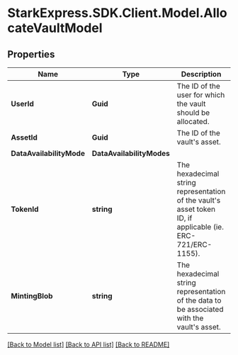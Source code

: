 # StarkExpress.SDK.Client.Model.AllocateVaultModel

## Properties

Name | Type | Description | Notes
------------ | ------------- | ------------- | -------------
**UserId** | **Guid** | The ID of the user for which the vault should be allocated. | 
**AssetId** | **Guid** | The ID of the vault&#39;s asset. | 
**DataAvailabilityMode** | **DataAvailabilityModes** |  | 
**TokenId** | **string** | The hexadecimal string representation of the vault&#39;s asset token ID, if applicable (ie. ERC-721/ERC-1155). | [optional] 
**MintingBlob** | **string** | The hexadecimal string representation of the data to be associated with the vault&#39;s asset. | [optional] 

[[Back to Model list]](../README.md#documentation-for-models) [[Back to API list]](../README.md#documentation-for-api-endpoints) [[Back to README]](../README.md)

